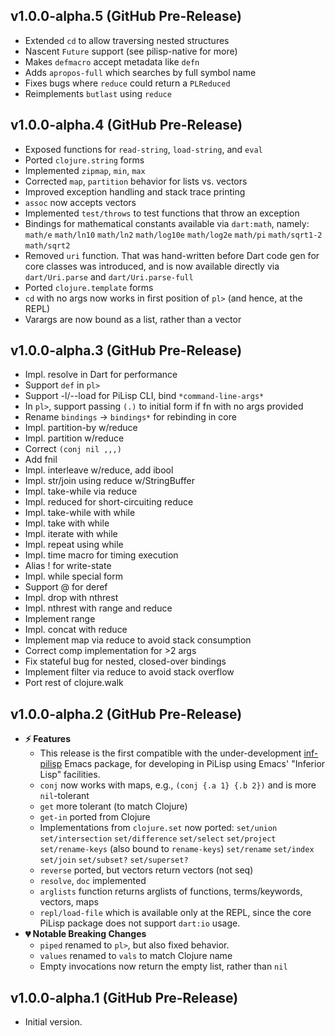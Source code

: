 ## v1.0.0-alpha.5 (GitHub Pre-Release)

* Extended `cd` to allow traversing nested structures
* Nascent `Future` support (see pilisp-native for more)
* Makes `defmacro` accept metadata like `defn`
* Adds `apropos-full` which searches by full symbol name
* Fixes bugs where `reduce` could return a `PLReduced`
* Reimplements `butlast` using `reduce`

## v1.0.0-alpha.4 (GitHub Pre-Release)

* Exposed functions for `read-string`, `load-string`, and `eval`
* Ported `clojure.string` forms
* Implemented `zipmap`, `min`, `max`
* Corrected `map`, `partition` behavior for lists vs. vectors
* Improved exception handling and stack trace printing
* `assoc` now accepts vectors
* Implemented `test/throws` to test functions that throw an exception
* Bindings for mathematical constants available via `dart:math`, namely:  `math/e` `math/ln10` `math/ln2` `math/log10e` `math/log2e` `math/pi` `math/sqrt1-2` `math/sqrt2`
* Removed `uri` function. That was hand-written before Dart code gen for core classes was introduced, and is now available directly via `dart/Uri.parse` and `dart/Uri.parse-full`
* Ported `clojure.template` forms
* `cd` with no args now works in first position of `pl>` (and hence, at the REPL)
* Varargs are now bound as a list, rather than a vector

## v1.0.0-alpha.3 (GitHub Pre-Release)

* Impl. resolve in Dart for performance
* Support `def` in `pl>`
* Support -l/--load for PiLisp CLI, bind `*command-line-args*`
* In `pl>`, support passing `(.)` to initial form if fn with no args provided
* Rename `bindings` -> `bindings*` for rebinding in core
* Impl. partition-by w/reduce
* Impl. partition w/reduce
* Correct `(conj nil ,,,)`
* Add fnil
* Impl. interleave w/reduce, add ibool
* Impl. str/join using reduce w/StringBuffer
* Impl. take-while via reduce
* Impl. reduced for short-circuiting reduce
* Impl. take-while with while
* Impl. take with while
* Impl. iterate with while
* Impl. repeat using while
* Impl. time macro for timing execution
* Alias ! for write-state
* Impl. while special form
* Support @ for deref
* Impl. drop with nthrest
* Impl. nthrest with range and reduce
* Implement range
* Impl. concat with reduce
* Implement map via reduce to avoid stack consumption
* Correct comp implementation for >2 args
* Fix stateful bug for nested, closed-over bindings
* Implement filter via reduce to avoid stack overflow
* Port rest of clojure.walk


## v1.0.0-alpha.2 (GitHub Pre-Release)

* **⚡️ Features**
   * This release is the first compatible with the under-development [inf-pilisp](https://github.com/pilisp/emacs-inf-pilisp) Emacs package, for developing in PiLisp using Emacs' "Inferior Lisp" facilities.
   * `conj` now works with maps, e.g., `(conj {.a 1} {.b 2})` and is more `nil`-tolerant
   * `get` more tolerant (to match Clojure)
   * `get-in` ported from Clojure
   * Implementations from `clojure.set` now ported: `set/union` `set/intersection` `set/difference` `set/select` `set/project` `set/rename-keys` (also bound to `rename-keys`) `set/rename` `set/index` `set/join` `set/subset?` `set/superset?`
   * `reverse` ported, but vectors return vectors (not seq)
   * `resolve`, `doc` implemented
   * `arglists` function returns arglists of functions, terms/keywords, vectors, maps
   * `repl/load-file` which is available only at the REPL, since the core PiLisp package does not support `dart:io` usage.
* **💔 Notable Breaking Changes**
   * `piped` renamed to `pl>`, but also fixed behavior.
   * `values` renamed to `vals` to match Clojure name
   * Empty invocations now return the empty list, rather than `nil`

## v1.0.0-alpha.1 (GitHub Pre-Release)

* Initial version.
